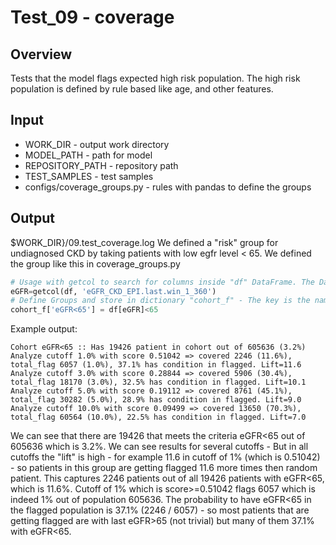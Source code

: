 # Test_09 - coverage

## Overview
Tests that the model flags expected high risk population. The high risk population is defined by rule based like age, and other features.
 
## Input
- WORK_DIR - output work directory
- MODEL_PATH - path for model
- REPOSITORY_PATH - repository path
- TEST_SAMPLES - test samples
- configs/coverage_groups.py - rules with pandas to define the groups
 
## Output
$WORK_DIR}/09.test_coverage.log
We defined a "risk" group for undiagnosed CKD by taking patients with low egfr level < 65.
We defined the group like this in coverage_groups.py
```python
# Usage with getcol to search for columns inside "df" DataFrame. The DataFrame is created based on model feature matrix.
eGFR=getcol(df, 'eGFR_CKD_EPI.last.win_1_360')
# Define Groups and store in dictionary "cohort_f" - The key is the name of the cohort, Value is the filter with pandas on DataFrame "df". 
cohort_f['eGFR<65'] = df[eGFR]<65
```
Example output:
```
Cohort eGFR<65 :: Has 19426 patient in cohort out of 605636 (3.2%)
Analyze cutoff 1.0% with score 0.51042 => covered 2246 (11.6%), total_flag 6057 (1.0%), 37.1% has condition in flagged. Lift=11.6
Analyze cutoff 3.0% with score 0.28844 => covered 5906 (30.4%), total_flag 18170 (3.0%), 32.5% has condition in flagged. Lift=10.1
Analyze cutoff 5.0% with score 0.19112 => covered 8761 (45.1%), total_flag 30282 (5.0%), 28.9% has condition in flagged. Lift=9.0
Analyze cutoff 10.0% with score 0.09499 => covered 13650 (70.3%), total_flag 60564 (10.0%), 22.5% has condition in flagged. Lift=7.0
```
We can see that there are 19426 that meets the criteria eGFR<65 out of 605636 which is 3.2%.
We can see results for several cutoffs - But in all cutoffs the "lift" is high - for example 11.6 in cutoff of 1% (which is 0.51042) - so patients in this group are getting flagged 11.6 more times then random patient.
This captures 2246 patients out of all 19426 patients with eGFR<65, which is 11.6%. Cutoff of 1% which is score>=0.51042 flags 6057 which is indeed 1% out of population 605636.
The probability to have eGFR<65 in the flagged population is 37.1% (2246 / 6057) - so most patients that are getting flagged are with last eGFR>65 (not trivial) but many of them 37.1% with eGFR<65.
 
 
